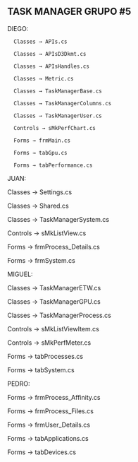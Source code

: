 ## TASK MANAGER GRUPO #5

DIEGO:

	  Classes → APIs.cs
	  
	  Classes → APIsD3Dkmt.cs
	  
	  Classes → APIsHandles.cs
	  
	  Classes → Metric.cs
	  
	  Classes → TaskManagerBase.cs
	  
	  Classes → TaskManagerColumns.cs
	  
	  Classes → TaskManagerUser.cs
	  
	  Controls → sMkPerfChart.cs
	  
	  Forms → frmMain.cs
	  
	  Forms → tabGpu.cs
	  
	  Forms → tabPerformance.cs

JUAN:

  Classes → Settings.cs
  
  Classes → Shared.cs
  
  Classes → TaskManagerSystem.cs
  
  Controls → sMkListView.cs
  
  Forms → frmProcess_Details.cs
  
  Forms → frmSystem.cs

MIGUEL:

  Classes → TaskManagerETW.cs
  
  Classes → TaskManagerGPU.cs
  
  Classes → TaskManagerProcess.cs
  
  Controls → sMkListViewItem.cs
  
  Controls → sMkPerfMeter.cs
  
  Forms → tabProcesses.cs
  
  Forms → tabSystem.cs

PEDRO:

  Forms → frmProcess_Affinity.cs
  
  Forms → frmProcess_Files.cs
  
  Forms → frmUser_Details.cs

  Forms → tabApplications.cs
  
  Forms → tabDevices.cs
